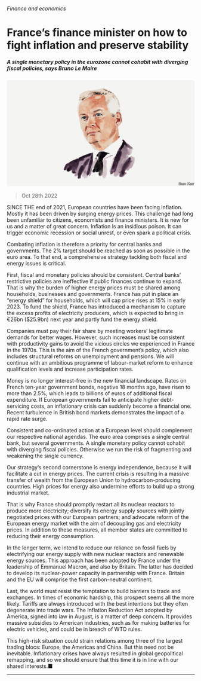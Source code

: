 ###### Finance and economics

# France’s finance minister on how to fight inflation and preserve stability 

##### A single monetary policy in the eurozone cannot cohabit with diverging fiscal policies, says Bruno Le Maire 

![image](images/20221029_BID004.jpg) 

> Oct 28th 2022 

SINCE THE end of 2021, European countries have been facing inflation. Mostly it has been driven by surging energy prices. This challenge had long been unfamiliar to citizens, economists and finance ministers. It is new for us and a matter of great concern. Inflation is an insidious poison. It can trigger economic recession or social unrest, or even spark a political crisis. 

Combating inflation is therefore a priority for central banks and governments. The 2% target should be reached as soon as possible in the euro area. To that end, a comprehensive strategy tackling both fiscal and energy issues is critical. 

First, fiscal and monetary policies should be consistent. Central banks’ restrictive policies are ineffective if public finances continue to expand. That is why the burden of higher energy prices must be shared among households, businesses and governments. France has put in place an “energy shield” for households, which will cap price rises at 15% in early 2023. To fund the shield, France has introduced a mechanism to capture the excess profits of electricity producers, which is expected to bring in €26bn ($25.9bn) next year and partly fund the energy shield. 

Companies must pay their fair share by meeting workers’ legitimate demands for better wages. However, such increases must be consistent with productivity gains to avoid the vicious circles we experienced in France in the 1970s. This is the aim of the French government’s policy, which also includes structural reforms on unemployment and pensions. We will continue with an ambitious programme of labour-market reform to enhance qualification levels and increase participation rates. 

Money is no longer interest-free in the new financial landscape. Rates on French ten-year government bonds, negative 18 months ago, have risen to more than 2.5%, which leads to billions of euros of additional fiscal expenditure. If European governments fail to anticipate higher debt-servicing costs, an inflationary crisis can suddenly become a financial one. Recent turbulence in British bond markets demonstrates the impact of a rapid rate surge. 

Consistent and co-ordinated action at a European level should complement our respective national agendas. The euro area comprises a single central bank, but several governments. A single monetary policy cannot cohabit with diverging fiscal policies. Otherwise we run the risk of fragmenting and weakening the single currency. 

Our strategy’s second cornerstone is energy independence, because it will facilitate a cut in energy prices. The current crisis is resulting in a massive transfer of wealth from the European Union to hydrocarbon-producing countries. High prices for energy also undermine efforts to build up a strong industrial market. 

That is why France should promptly restart all its nuclear reactors to produce more electricity; diversify its energy supply sources with jointly negotiated prices with our European partners; and advocate reform of the European energy market with the aim of decoupling gas and electricity prices. In addition to these measures, all member states are committed to reducing their energy consumption. 

In the longer term, we intend to reduce our reliance on fossil fuels by electrifying our energy supply with new nuclear reactors and renewable energy sources. This approach has been adopted by France under the leadership of Emmanuel Macron, and also by Britain. The latter has decided to develop its nuclear-power capacity in partnership with France. Britain and the EU will comprise the first carbon-neutral continent. 

Last, the world must resist the temptation to build barriers to trade and exchanges. In times of economic hardship, this prospect seems all the more likely. Tariffs are always introduced with the best intentions but they often degenerate into trade wars. The Inflation Reduction Act adopted by America, signed into law in August, is a matter of deep concern. It provides massive subsidies to American industries, such as for making batteries for electric vehicles, and could be in breach of WTO rules. 

This high-risk situation could strain relations among three of the largest trading blocs: Europe, the Americas and China. But this need not be inevitable. Inflationary crises have always resulted in global geopolitical remapping, and so we should ensure that this time it is in line with our shared interests.■

_______________



